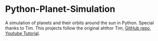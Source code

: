 # Python-Planet-Simulation
A simulation of planets and their orbits around the sun in Python.
Special thanks to Tim.
This projects follow the original ahthor Tim, [GitHub repo](https://github.com/techwithtim/Python-Planet-Simulation), [Youtube Tutorial](https://www.youtube.com/watch?v=WTLPmUHTPqo).
